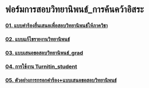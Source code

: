 

# ฟอร์มการสอบวิทยานิพนธ์_การค้นคว้าอิสระ

### [01. แบบคำร้องยื่นเสนอเพื่อสอบวิทยานิพนธ์ให้ภาควิชา](/files/doc_download/mas_logis/ฟอร์มการสอบวิทยานิพนธ์_การค้นคว้าอิสระ/01แบบคำร้องยื่นเสนอเพื่อสอบวิทยานิพนธ์ให้ภาควิชา.docx)

### [02. แบบแก้ไขรายงานวิทยานิพนธ์](/files/doc_download/mas_logis/ฟอร์มการสอบวิทยานิพนธ์_การค้นคว้าอิสระ/02แบบแก้ไขรายงานวิทยานิพนธ์.docx)

### [03. แบบเสนอขอสอบวิทยานิพนธ์_grad](/files/doc_download/mas_logis/ฟอร์มการสอบวิทยานิพนธ์_การค้นคว้าอิสระ/03แบบเสนอขอสอบวิทยานิพนธ์_grad.doc)

### [04. การใช้งาน Turnitin_student](/files/doc_download/mas_logis/ฟอร์มการสอบวิทยานิพนธ์_การค้นคว้าอิสระ/การใช้งาน_turnitin_student.pdf)

### [05. ตัวอย่างการกรอกคำร้อง+แบบเสนอขอสอบวิทยานิพนธ์](/files/doc_download/mas_logis/ฟอร์มการสอบวิทยานิพนธ์_การค้นคว้าอิสระ/ตัวอย่างการกรอกคำร้อง+แบบเสนอขอสอบวิทยานิพนธ์.pdf)